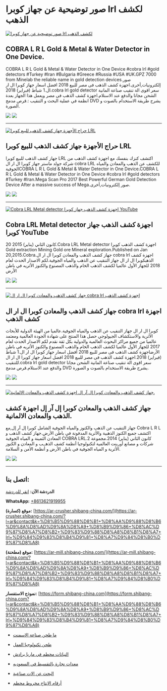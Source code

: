 # صور توضيحية عن جهاز كوبرا lrl لكشف الذهب

<a href="https://swt.shibang-china.com/?l=ar&img&k=%D8%B5%D9%88%D8%B1+%D8%AA%D9%88%D8%B6%D9%8A%D8%AD%D9%8A%D8%A9+%D8%B9%D9%86+%D8%AC%D9%87%D8%A7%D8%B2+%D9%83%D9%88%D8%A8%D8%B1%D8%A7+lrl+%D9%84%D9%83%D8%B4%D9%81+%D8%A7%D9%84%D8%B0%D9%87%D8%A8" target="_blank">![صور توضيحية عن جهاز كوبرا lrl لكشف الذهب](http://static.shibang-china.com/all-800x300/686.jpg)</a>

## COBRA L R L Gold &amp; Metal &amp; Water Detector in One Device.
COBRA L R L Gold &amp; Metal &amp; Water Detector in One Device #cobra lrl #gold detectors #Turkey #Iran #Bulgaria #Greece #Russia #USA #UK.GPZ 7000 from Minelab the reliable name in gold detection devices.صور إلكترونيات,أخرى.اجهزة كشف الذهب فى مصر للبيع 2018 افضل اسعار جهاز كوبرا ال ار ال.1 شباط (فبراير) 2018.cobra lrl gold detector سعر اقوى الة تنقيب صناعة المانية الشحن مجانا والدفع عند الاستلام.اجهزة كشف الذهب فى مصر ويعمل هذا الجهاز بعدة انظمة في عملية البحث و التنقيب :.قرص مدمج DVD يشرح طريقة الاستخدام بالصوت و الصورة.


<a href="https://whatsapp.shibangsoft.com/WhatsApp.php" target="_blank" title="WhatsApp">![](http://static.shibang-china.com/icon/whatsapp.png)</a> <a href="https://swt.shibang-china.com/?l=ar&icon&k=%D8%B5%D9%88%D8%B1+%D8%AA%D9%88%D8%B6%D9%8A%D8%AD%D9%8A%D8%A9+%D8%B9%D9%86+%D8%AC%D9%87%D8%A7%D8%B2+%D9%83%D9%88%D8%A8%D8%B1%D8%A7+lrl+%D9%84%D9%83%D8%B4%D9%81+%D8%A7%D9%84%D8%B0%D9%87%D8%A8" target="_blank">![](http://static.shibang-china.com/icon/chat-ar.png)</a>

---

<a href="https://swt.shibang-china.com/?l=ar&img&k=%D8%B5%D9%88%D8%B1+%D8%AA%D9%88%D8%B6%D9%8A%D8%AD%D9%8A%D8%A9+%D8%B9%D9%86+%D8%AC%D9%87%D8%A7%D8%B2+%D9%83%D9%88%D8%A8%D8%B1%D8%A7+lrl+%D9%84%D9%83%D8%B4%D9%81+%D8%A7%D9%84%D8%B0%D9%87%D8%A8" target="_blank">![حراج الأجهزة جهاز كشف الذهب للبيع كوبرا LRL](http://static.shibang-china.com/all-800x300/27.jpg)</a>

## حراج الأجهزة جهاز كشف الذهب للبيع كوبرا LRL
جهاز كشف الذهب للبيع كوبرا LRL اكتشف كنزك بنفسك مع اجهزة كشف الذهب من شركة جولد ماستر جهاز كوبرا ال ار ال cobra LRL للكشف عن الذهب والمعادن والمياه الجوفيةCOBRA L R L Gold &amp; Metal &amp; Water Detector in One Device.COBRA L R L Gold &amp; Metal &amp; Water Detector in One Device #cobra lrl #gold detectors #Turkey #Iran.Mega Scan Pro 2017 Best Powerful German Gold Detection Device After a massive success of Mega.صور إلكترونيات,أخرى.


<a href="https://whatsapp.shibangsoft.com/WhatsApp.php" target="_blank" title="WhatsApp">![](http://static.shibang-china.com/icon/whatsapp.png)</a> <a href="https://swt.shibang-china.com/?l=ar&icon&k=%D8%B5%D9%88%D8%B1+%D8%AA%D9%88%D8%B6%D9%8A%D8%AD%D9%8A%D8%A9+%D8%B9%D9%86+%D8%AC%D9%87%D8%A7%D8%B2+%D9%83%D9%88%D8%A8%D8%B1%D8%A7+lrl+%D9%84%D9%83%D8%B4%D9%81+%D8%A7%D9%84%D8%B0%D9%87%D8%A8" target="_blank">![](http://static.shibang-china.com/icon/chat-ar.png)</a>

---

<a href="https://swt.shibang-china.com/?l=ar&img&k=%D8%B5%D9%88%D8%B1+%D8%AA%D9%88%D8%B6%D9%8A%D8%AD%D9%8A%D8%A9+%D8%B9%D9%86+%D8%AC%D9%87%D8%A7%D8%B2+%D9%83%D9%88%D8%A8%D8%B1%D8%A7+lrl+%D9%84%D9%83%D8%B4%D9%81+%D8%A7%D9%84%D8%B0%D9%87%D8%A8" target="_blank">![Cobra LRL Metal detector اجهزة كشف الذهب جهاز كوبرا YouTube](http://static.shibang-china.com/all-800x300/313.jpg)</a>

## Cobra LRL Metal detector اجهزة كشف الذهب جهاز كوبرا YouTube
20 كانون الثاني (يناير) 2015.Cobra LRL Metal detector اجهزة كشف الذهب كوبرا Gold extraction Mining Gold ore Mineral exploration.Published on Jan 20,2015.Cobra.جهاز كشف الذهب والمعادن كوبرا ال ار ال cobra lrl اجهزة كشف الذهبكوبرا ال ار ال جهاز التنقيب عن الذهب والمياه الجوفية.لكم الاصدار الحدث لعام 2018 للجهاز الأول عالميا لكشف الذهب الخام والذهب المصنوع والكنوز الأثريه في باطن الأرض


<a href="https://whatsapp.shibangsoft.com/WhatsApp.php" target="_blank" title="WhatsApp">![](http://static.shibang-china.com/icon/whatsapp.png)</a> <a href="https://swt.shibang-china.com/?l=ar&icon&k=%D8%B5%D9%88%D8%B1+%D8%AA%D9%88%D8%B6%D9%8A%D8%AD%D9%8A%D8%A9+%D8%B9%D9%86+%D8%AC%D9%87%D8%A7%D8%B2+%D9%83%D9%88%D8%A8%D8%B1%D8%A7+lrl+%D9%84%D9%83%D8%B4%D9%81+%D8%A7%D9%84%D8%B0%D9%87%D8%A8" target="_blank">![](http://static.shibang-china.com/icon/chat-ar.png)</a>

---

<a href="https://swt.shibang-china.com/?l=ar&img&k=%D8%B5%D9%88%D8%B1+%D8%AA%D9%88%D8%B6%D9%8A%D8%AD%D9%8A%D8%A9+%D8%B9%D9%86+%D8%AC%D9%87%D8%A7%D8%B2+%D9%83%D9%88%D8%A8%D8%B1%D8%A7+lrl+%D9%84%D9%83%D8%B4%D9%81+%D8%A7%D9%84%D8%B0%D9%87%D8%A8" target="_blank">![جهاز كشف الذهب والمعادن كوبرا ال ار ال cobra lrl اجهزة كشف الذهب](http://static.shibang-china.com/all-800x300/948.jpg)</a>

## جهاز كشف الذهب والمعادن كوبرا ال ار ال cobra lrl اجهزة كشف الذهب
كوبرا ال ار ال جهاز التنقيب عن الذهب والمياه الجوفية.عالميا من الهيئة الدولية للأبحاث الأثرية والاستكشاف الجيولوجي حصل هذا المنتج على شهادة الجودة العالمية ومعتمد عالميا من جميع مراكز البحوث العالمية والدولية بكل ثقة نقدم لكم الاصدار الحدث لعام 2017 للجهاز الأول عالميا لكشف الذهب الخام والذهب المصنوع والكنوز الأثريه في باطن الأرضاجهزة كشف الذهب فى مصر للبيع 2018 افضل اسعار جهاز كوبرا ال ار ال.1 شباط (فبراير) 2018.اجهزة كشف الذهب فى مصر للبيع 2018 افضل اسعار جهاز كوبرا ال ار ال للتنقيب.cobra lrl gold detector سعر اقوى الة تنقيب صناعة المانية الشحن مجانا والدفع عند الاستلام.قرص مدمج DVD يشرح طريقة الاستخدام بالصوت و الصورة.


<a href="https://whatsapp.shibangsoft.com/WhatsApp.php" target="_blank" title="WhatsApp">![](http://static.shibang-china.com/icon/whatsapp.png)</a> <a href="https://swt.shibang-china.com/?l=ar&icon&k=%D8%B5%D9%88%D8%B1+%D8%AA%D9%88%D8%B6%D9%8A%D8%AD%D9%8A%D8%A9+%D8%B9%D9%86+%D8%AC%D9%87%D8%A7%D8%B2+%D9%83%D9%88%D8%A8%D8%B1%D8%A7+lrl+%D9%84%D9%83%D8%B4%D9%81+%D8%A7%D9%84%D8%B0%D9%87%D8%A8" target="_blank">![](http://static.shibang-china.com/icon/chat-ar.png)</a>

---

<a href="https://swt.shibang-china.com/?l=ar&img&k=%D8%B5%D9%88%D8%B1+%D8%AA%D9%88%D8%B6%D9%8A%D8%AD%D9%8A%D8%A9+%D8%B9%D9%86+%D8%AC%D9%87%D8%A7%D8%B2+%D9%83%D9%88%D8%A8%D8%B1%D8%A7+lrl+%D9%84%D9%83%D8%B4%D9%81+%D8%A7%D9%84%D8%B0%D9%87%D8%A8" target="_blank">![جهاز كشف الذهب والمعادن كوبرا إل آر إل اجهزة كشف الذهب والمعادن الالمانية.](http://static.shibang-china.com/all-800x300/1145.jpg)</a>

## جهاز كشف الذهب والمعادن كوبرا إل آر إل اجهزة كشف الذهب والمعادن الالمانية.
جهاز التنقيب عن الذهب والكنوز والمياه الجوفية الشامل كوبرا إل آر إل,مع Cobra L R L اكتشف جميع الكنوز الذهبية والأثرية المدفونة في باطن الأرض.جهاز كشف الذهب و المعادن الثمينة و المياه الجوفية COBRA LRL.2 كانون الثاني (يناير) 2014.مجموعة شركات و مصانع أورينت العالمية لتكنولوجيا أنظمة كشف الذهــب و المعادن و الكنوز الأثرية و المياه الجوفية في باطن الأرض و أنظمة الأمن و السلامة.


<a href="https://whatsapp.shibangsoft.com/WhatsApp.php" target="_blank" title="WhatsApp">![](http://static.shibang-china.com/icon/whatsapp.png)</a> <a href="https://swt.shibang-china.com/?l=ar&icon&k=%D8%B5%D9%88%D8%B1+%D8%AA%D9%88%D8%B6%D9%8A%D8%AD%D9%8A%D8%A9+%D8%B9%D9%86+%D8%AC%D9%87%D8%A7%D8%B2+%D9%83%D9%88%D8%A8%D8%B1%D8%A7+lrl+%D9%84%D9%83%D8%B4%D9%81+%D8%A7%D9%84%D8%B0%D9%87%D8%A8" target="_blank">![](http://static.shibang-china.com/icon/chat-ar.png)</a>

---
## اتصل بنا:

**الدردشة الآن:** [انقر للدردشة](https://swt.shibang-china.com?l=ar&contact&k=%D8%B5%D9%88%D8%B1+%D8%AA%D9%88%D8%B6%D9%8A%D8%AD%D9%8A%D8%A9+%D8%B9%D9%86+%D8%AC%D9%87%D8%A7%D8%B2+%D9%83%D9%88%D8%A8%D8%B1%D8%A7+lrl+%D9%84%D9%83%D8%B4%D9%81+%D8%A7%D9%84%D8%B0%D9%87%D8%A8)

**WhatsApp:**  [+8613621919955](https://whatsapp.shibangsoft.com/WhatsApp.php)

**موقع (كسارة):** [https://ar-crusher.shibang-china.com/](https://ar-crusher.shibang-china.com/?l=ar&contact&k=%D8%B5%D9%88%D8%B1+%D8%AA%D9%88%D8%B6%D9%8A%D8%AD%D9%8A%D8%A9+%D8%B9%D9%86+%D8%AC%D9%87%D8%A7%D8%B2+%D9%83%D9%88%D8%A8%D8%B1%D8%A7+lrl+%D9%84%D9%83%D8%B4%D9%81+%D8%A7%D9%84%D8%B0%D9%87%D8%A8)

**موقع (مطحنة):** [https://ar-mill.shibang-china.com/](https://ar-mill.shibang-china.com/?l=ar&contact&k=%D8%B5%D9%88%D8%B1+%D8%AA%D9%88%D8%B6%D9%8A%D8%AD%D9%8A%D8%A9+%D8%B9%D9%86+%D8%AC%D9%87%D8%A7%D8%B2+%D9%83%D9%88%D8%A8%D8%B1%D8%A7+lrl+%D9%84%D9%83%D8%B4%D9%81+%D8%A7%D9%84%D8%B0%D9%87%D8%A8)

**نموذج الاستفسار:** [https://form.shibang-china.com](https://form.shibang-china.com?l=ar&contact&k=%D8%B5%D9%88%D8%B1+%D8%AA%D9%88%D8%B6%D9%8A%D8%AD%D9%8A%D8%A9+%D8%B9%D9%86+%D8%AC%D9%87%D8%A7%D8%B2+%D9%83%D9%88%D8%A8%D8%B1%D8%A7+lrl+%D9%84%D9%83%D8%B4%D9%81+%D8%A7%D9%84%D8%B0%D9%87%D8%A8)

* [ما طحن صناعة الاسمنت](../21/%D9%85%D8%A7%20%D8%B7%D8%AD%D9%86%20%D8%B5%D9%86%D8%A7%D8%B9%D8%A9%20%D8%A7%D9%84%D8%A7%D8%B3%D9%85%D9%86%D8%AA.md)

* [طحن تكنولوجيا العمل](../24/%D8%B7%D8%AD%D9%86%20%D8%AA%D9%83%D9%86%D9%88%D9%84%D9%88%D8%AC%D9%8A%D8%A7%20%D8%A7%D9%84%D8%B9%D9%85%D9%84.md)

* [النباتات محطم في ماريا برادش](../24/%D8%A7%D9%84%D9%86%D8%A8%D8%A7%D8%AA%D8%A7%D8%AA%20%D9%85%D8%AD%D8%B7%D9%85%20%D9%81%D9%8A%20%D9%85%D8%A7%D8%B1%D9%8A%D8%A7%20%D8%A8%D8%B1%D8%A7%D8%AF%D8%B4.md)

* [معدات نجارة بالتقسيط في السعوديه](../22/%D9%85%D8%B9%D8%AF%D8%A7%D8%AA%20%D9%86%D8%AC%D8%A7%D8%B1%D8%A9%20%D8%A8%D8%A7%D9%84%D8%AA%D9%82%D8%B3%D9%8A%D8%B7%20%D9%81%D9%8A%20%D8%A7%D9%84%D8%B3%D8%B9%D9%88%D8%AF%D9%8A%D9%87.md)

* [البحث عن الات صناعية](../21/%D8%A7%D9%84%D8%A8%D8%AD%D8%AB%20%D8%B9%D9%86%20%D8%A7%D9%84%D8%A7%D8%AA%20%D8%B5%D9%86%D8%A7%D8%B9%D9%8A%D8%A9.md)

* [أرقام الإنتاج مخروط محطم](../25/%D8%A3%D8%B1%D9%82%D8%A7%D9%85%20%D8%A7%D9%84%D8%A5%D9%86%D8%AA%D8%A7%D8%AC%20%D9%85%D8%AE%D8%B1%D9%88%D8%B7%20%D9%85%D8%AD%D8%B7%D9%85.md)